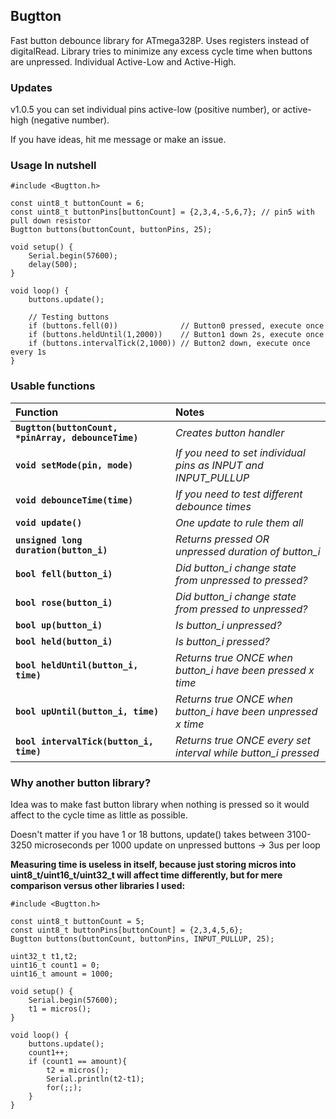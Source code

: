 ## Bugtton
Fast button debounce library for ATmega328P. Uses registers instead of digitalRead.
Library tries to minimize any excess cycle time when buttons are unpressed.
Individual Active-Low and Active-High.

### Updates
v1.0.5 you can set individual pins active-low (positive number), or active-high (negative number).

If you have ideas, hit me message or make an issue.

### Usage In nutshell
```
#include <Bugtton.h>

const uint8_t buttonCount = 6;
const uint8_t buttonPins[buttonCount] = {2,3,4,-5,6,7}; // pin5 with pull down resistor
Bugtton buttons(buttonCount, buttonPins, 25);

void setup() {
    Serial.begin(57600);
    delay(500);
}

void loop() {
    buttons.update();
    
    // Testing buttons
    if (buttons.fell(0))              // Button0 pressed, execute once
    if (buttons.heldUntil(1,2000))    // Button1 down 2s, execute once
    if (buttons.intervalTick(2,1000)) // Button2 down, execute once every 1s
}
```

### Usable functions
Function|Notes
:--------|:--------
**`Bugtton(buttonCount, *pinArray, debounceTime)`**<br>|*Creates button handler*<br>
**`void setMode(pin, mode)`**<br>|*If you need to set individual pins as INPUT and INPUT_PULLUP*
**`void debounceTime(time)`**<br>|*If you need to test different debounce times*
**`void update()`**<br>|*One update to rule them all*
**`unsigned long duration(button_i)`**<br>|*Returns pressed OR unpressed duration of button_i*
**`bool fell(button_i)`**<br>|*Did button_i change state from unpressed to pressed?*
**`bool rose(button_i)`**<br>|*Did button_i change state from pressed to unpressed?*
**`bool up(button_i)`**<br>|*Is button_i unpressed?*
**`bool held(button_i)`**<br>|*Is button_i pressed?*
**`bool heldUntil(button_i, time)`**<br>|*Returns true ONCE when button_i have been pressed x time*
**`bool upUntil(button_i, time)`**<br>|*Returns true ONCE when button_i have been unpressed x time*
**`bool intervalTick(button_i, time)`**<br>|*Returns true ONCE every set interval while button_i pressed*

### Why another button library?
Idea was to make fast button library when nothing is pressed so it would affect to the cycle time as little as possible.

Doesn't matter if you have 1 or 18 buttons, update() takes between 3100-3250 microseconds per 1000 update on unpressed buttons -> 3us per loop

**Measuring time is useless in itself, because just storing micros into uint8_t/uint16_t/uint32_t will affect time differently, but for mere comparison versus other libraries I used:**
```
#include <Bugtton.h>

const uint8_t buttonCount = 5;
const uint8_t buttonPins[buttonCount] = {2,3,4,5,6};
Bugtton buttons(buttonCount, buttonPins, INPUT_PULLUP, 25);

uint32_t t1,t2;
uint16_t count1 = 0;
uint16_t amount = 1000;

void setup() {
    Serial.begin(57600);
    t1 = micros();
}

void loop() {
    buttons.update();
    count1++;
    if (count1 == amount){
        t2 = micros();
        Serial.println(t2-t1);
        for(;;);
    }  
}
```
